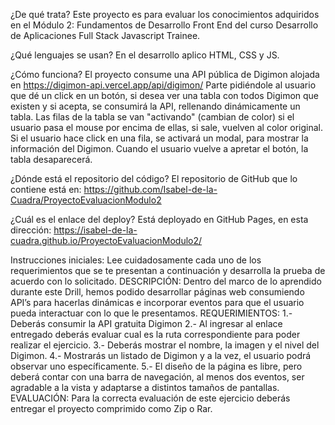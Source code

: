 ¿De qué trata?
Este proyecto es para evaluar los conocimientos adquiridos en el Módulo 2: Fundamentos de Desarrollo Front End del curso Desarrollo de Aplicaciones Full Stack Javascript Trainee.

¿Qué lenguajes se usan?
En el desarrollo aplico HTML, CSS y JS.

¿Cómo funciona?
El proyecto consume una API pública de Digimon alojada en https://digimon-api.vercel.app/api/digimon/
Parte pidiéndole al usuario que dé un click en un botón, si desea ver una tabla con todos Digimon que existen y si acepta, se consumirá la API, rellenando dinámicamente un tabla.
Las filas de la tabla se van "activando" (cambian de color) si el usuario pasa el mouse por encima de ellas, si sale, vuelven al color original.
Si el usuario hace click en una fila, se activará un modal, para mostrar la información del Digimon.
Cuando el usuario vuelve a apretar el botón, la tabla desaparecerá.

¿Dónde está el repositorio del código?
El repositorio de GitHub que lo contiene está en: https://github.com/Isabel-de-la-Cuadra/ProyectoEvaluacionModulo2

¿Cuál es el enlace del deploy?
Está deployado en GitHub Pages, en esta dirección: https://isabel-de-la-cuadra.github.io/ProyectoEvaluacionModulo2/

Instrucciones iniciales:
Lee cuidadosamente cada uno de los requerimientos que se te presentan a continuación y desarrolla la
prueba de acuerdo con lo solicitado.
DESCRIPCIÓN:
Dentro del marco de lo aprendido durante este Drill, hemos podido desarrollar páginas web
consumiendo API’s para hacerlas dinámicas e incorporar eventos para que el usuario pueda interactuar
con lo que le presentamos.
REQUERIMIENTOS:
1.- Deberás consumir la API gratuita Digimon
2.- Al ingresar al enlace entregado deberás evaluar cual es la ruta correspondiente para poder realizar el
ejercicio.
3.- Deberás mostrar el nombre, la imagen y el nivel del Digimon.
4.- Mostrarás un listado de Digimon y a la vez, el usuario podrá observar uno específicamente.
5.- El diseño de la página es libre, pero deberá contar con una barra de navegación, al menos dos
eventos, ser agradable a la vista y adaptarse a distintos tamaños de pantallas.
EVALUACIÓN:
Para la correcta evaluación de este ejercicio deberás entregar el proyecto comprimido como Zip o Rar.